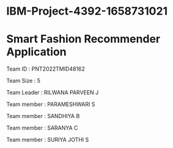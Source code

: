 # IBM-Project-4392-1658731021
# Smart Fashion Recommender Application

Team ID : PNT2022TMID48162

Team Size : 5

Team Leader : RILWANA PARVEEN J

Team member : PARAMESHWARI S

Team member : SANDHIYA B

Team member : SARANYA C

Team member : SURIYA JOTHI S
